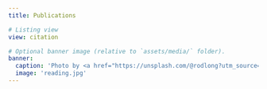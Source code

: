 ```yaml
---
title: Publications

# Listing view
view: citation

# Optional banner image (relative to `assets/media/` folder).
banner:
  caption: 'Photo by <a href="https://unsplash.com/@rodlong?utm_source=unsplash&utm_medium=referral&utm_content=creditCopyText">Rod Long</a> on <a href="https://unsplash.com/photos/VHS_CmxFBGI?utm_source=unsplash&utm_medium=referral&utm_content=creditCopyText">Unsplash</a>'
  image: 'reading.jpg'
---
```

